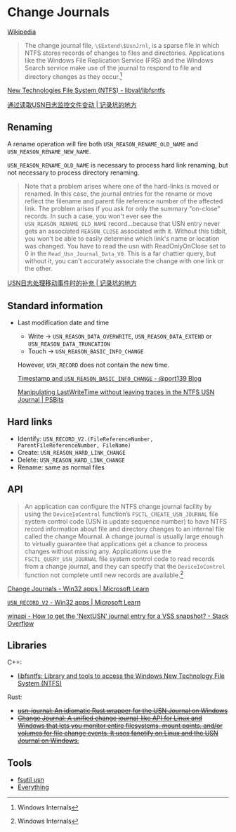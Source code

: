# Change Journals
[Wikipedia](https://en.wikipedia.org/wiki/USN_Journal)

> The change journal file, `\$Extend\$UsnJrnl`, is a sparse file in which NTFS stores records of changes to files and directories. Applications like the Windows File Replication Service (FRS) and the Windows Search service make use of the journal to respond to file and directory changes as they occur.[^winter]

[New Technologies File System (NTFS) - libyal/libfsntfs](https://github.com/libyal/libfsntfs/blob/main/documentation/New%20Technologies%20File%20System%20(NTFS).asciidoc#15-usn-change-journal)

[通过读取USN日志监控文件变动 | 记录坑的地方](https://www.qdebug.com/2020/06/02/%E9%80%9A%E8%BF%87%E8%AF%BB%E5%8F%96USN%E6%97%A5%E5%BF%97%E7%9B%91%E6%8E%A7%E6%96%87%E4%BB%B6%E5%8F%98%E5%8A%A8/)

## Renaming
A rename operation will fire both `USN_REASON_RENAME_OLD_NAME` and `USN_REASON_RENAME_NEW_NAME`.

`USN_REASON_RENAME_OLD_NAME` is necessary to process hard link renaming, but not necessary to process directory renaming. 

> Note that a problem arises where one of the hard-links is moved or renamed. In this case, the journal entries for the rename or move reflect the filename and parent file reference number of the affected link. The problem arises if you ask for only the summary "on-close" records. In such a case, you won't ever see the `USN_REASON_RENAME_OLD_NAME` record...because that USN entry never gets an associated `REASON_CLOSE` associated with it. Without this tidbit, you won't be able to easily determine which link's name or location was changed. You have to read the usn with ReadOnlyOnClose set to 0 in the `Read_Usn_Journal_Data_V0`. This is a far chattier query, but without it, you can't accurately associate the change with one link or the other.

[USN日志处理移动事件时的补充 | 记录坑的地方](https://www.qdebug.com/2021/01/25/USN%E6%97%A5%E5%BF%97%E5%A4%84%E7%90%86%E7%A7%BB%E5%8A%A8%E4%BA%8B%E4%BB%B6%E6%97%B6%E7%9A%84%E8%A1%A5%E5%85%85/)

## Standard information
- Last modification date and time
  - Write -> `USN_REASON_DATA_OVERWRITE`, `USN_REASON_DATA_EXTEND` or `USN_REASON_DATA_TRUNCATION`
  - Touch -> `USN_REASON_BASIC_INFO_CHANGE`

  However, `USN_RECORD` does not contain the new time.

  [Timestamp and `USN_REASON_BASIC_INFO_CHANGE` - @port139 Blog](https://port139.hatenablog.com/entry/2018/09/30/203343)

  [Manipulating LastWriteTime without leaving traces in the NTFS USN Journal | PSBits](https://gtworek.github.io/PSBits/lastwritetime.html)

## Hard links
- Identify: `USN_RECORD_V2.(FileReferenceNumber, ParentFileReferenceNumber, FileName)`
- Create: `USN_REASON_HARD_LINK_CHANGE`
- Delete: `USN_REASON_HARD_LINK_CHANGE`
- Rename: same as normal files

## API
> An application can configure the NTFS change journal facility by using the `DeviceIoControl` function’s `FSCTL_CREATE_USN_JOURNAL` file system control code (USN is update sequence number) to have NTFS record information about file and directory changes to an internal file called the change Mournal. A change journal is usually large enough to virtually guarantee that applications get a chance to process changes without missing any. Applications use the `FSCTL_QUERY_USN_JOURNAL` file system control code to read records from a change journal, and they can specify that the `DeviceIoControl` function not complete until new records are available.[^winter]

[Change Journals - Win32 apps | Microsoft Learn](https://learn.microsoft.com/en-us/windows/win32/fileio/change-journals)

[`USN_RECORD_V2` - Win32 apps | Microsoft Learn](https://learn.microsoft.com/en-us/windows/win32/api/winioctl/ns-winioctl-usn_record_v2)

[winapi - How to get the 'NextUSN' journal entry for a VSS snapshot? - Stack Overflow](https://stackoverflow.com/questions/10544433/how-to-get-the-nextusn-journal-entry-for-a-vss-snapshot)

## Libraries
C++:
- [libfsntfs: Library and tools to access the Windows New Technology File System (NTFS)](https://github.com/libyal/libfsntfs/)

Rust:
- ~~[usn-journal: An idiomatic Rust wrapper for the USN Journal on Windows](https://github.com/codeprentice-org/usn-journal)~~
- ~~[Change Journal: A unified change journal-like API for Linux and Windows that lets you monitor entire filesystems, mount points, and/or volumes for file change events. It uses fanotify on Linux and the USN Journal on Windows.](https://github.com/codeprentice-org/change-journal)~~

## Tools
- [fsutil usn](https://learn.microsoft.com/en-us/windows-server/administration/windows-commands/fsutil-usn)
- [Everything](../../Windows/README.md#everything)


[^winter]: Windows Internals